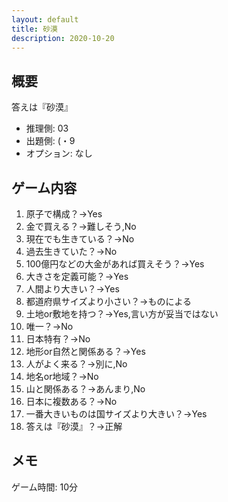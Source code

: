 ```yaml
---
layout: default
title: 砂漠
description: 2020-10-20
---
```


## 概要

答えは『砂漠』

- 推理側: 03
- 出題側: (・9
- オプション: なし

## ゲーム内容

1. 原子で構成？→Yes
2. 金で買える？→難しそう,No
3. 現在でも生きている？→No
4. 過去生きていた？→No
5. 100億円などの大金があれば買えそう？→Yes
6. 大きさを定義可能？→Yes
7. 人間より大きい？→Yes
8. 都道府県サイズより小さい？→ものによる
9. 土地or敷地を持つ？→Yes,言い方が妥当ではない
10. 唯一？→No
11. 日本特有？→No
12. 地形or自然と関係ある？→Yes
13. 人がよく来る？→別に,No
14. 地名or地域？→No
15. 山と関係ある？→あんまり,No
16. 日本に複数ある？→No
17. 一番大きいものは国サイズより大きい？→Yes
18. 答えは『砂漠』？→正解

## メモ

ゲーム時間: 10分
